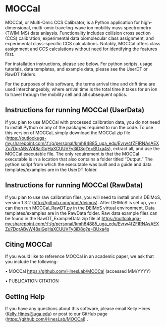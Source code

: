 # MOCCal

MOCCal, or Multi-Omic CCS Calibrator, is a Python application for high-dimensional, multi-omic traveling-wave ion mobility mass spectrometry (TWIM-MS) data anlaysis. Functionality includes collision cross section (CCS) calibration, experimental data biomolecular class assignment, and experimental class-specific CCS calculations. Notably, MOCCal offers class assignment and CCS calculations without need for identifying the features first. 

For installation instructions, please see below.
For python scripts, usage tutorials, data templates, and example data, please see the UserDT or RawDT folders.

For the purposes of this software, the terms arrival time and drift time are used interchangeably, where arrival time is the total time it takes for an ion to travel through the mobility cell and all subsequent optics. 

## Instructions for running MOCCal (UserData)

If you plan to use MOCCal with processed calibration data, you do not need to install Python or any of the packages required to run the code. To use this version of MOCCal, simply download the MOCCal zip file (https://outlookuga-my.sharepoint.com/:f:/g/personal/kmh84885_uga_edu/Evrw4fZFIRNAsAEXZu7DqrABvW48aiGqHaXCUUVFy3iD8g?e=BUxa4s), extract all, and use the MOCCal executable file. The only requirement is that the MOCCal executable is in a location that also contains a folder titled “Output.” The python script from which the executable was built and a guide and data templates/examples are in the UserDT folder.

## Instructions for running MOCCal (RawData)

If you plan to use raw calibration files, you will need to install pnnl’s DEIMoS, version 1.3.2 (http://github.com/pnnl/deimos). After DEIMoS is set up, you can then run MOCCal_RawDT.py in the DEIMoS virtual environment. Data templates/examples are in the RawData folder. Raw data example files can be found in the RawDT_ExampleData zip file at https://outlookuga-my.sharepoint.com/:f:/g/personal/kmh84885_uga_edu/Evrw4fZFIRNAsAEXZu7DqrABvW48aiGqHaXCUUVFy3iD8g?e=BUxa4s

## Citing MOCCal

If you would like to reference MOCCal in an academic paper, we ask that you include the following:

•	MOCCal https://github.com/HinesLab/MOCCal (accessed MM/YYYY)

•	PUBLICATION CITATION

## Getting Help

If you have any questions about this software, please email Kelly Hines (Kelly.Hines@uga.edu) or post to our GitHub page (https://github.com/HinesLab/MOCCal) .  

